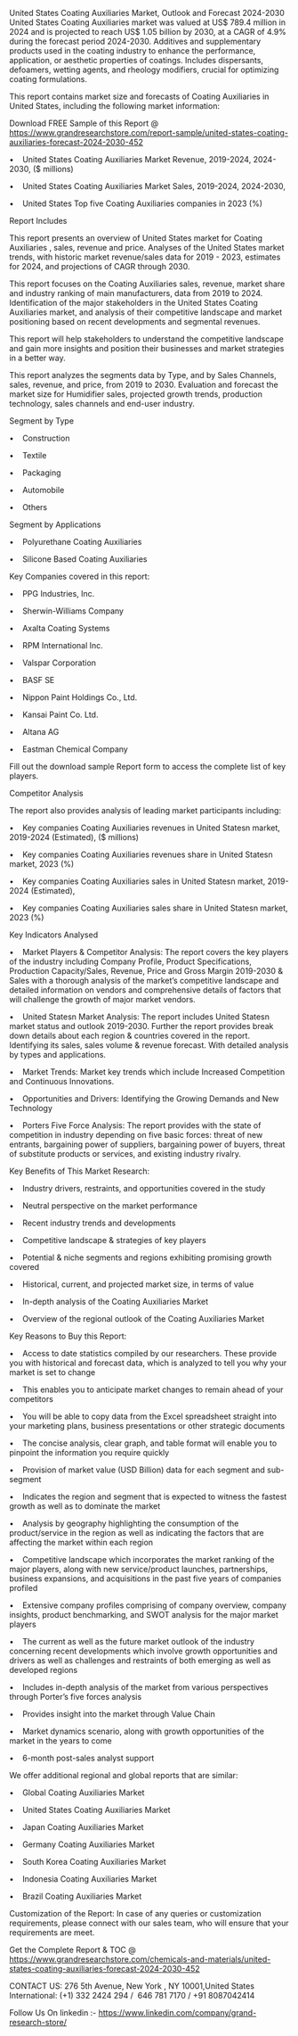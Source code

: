 United States Coating Auxiliaries Market, Outlook and Forecast 2024-2030
United States Coating Auxiliaries market was valued at US$ 789.4 million in 2024 and is projected to reach US$ 1.05 billion by 2030, at a CAGR of 4.9% during the forecast period 2024-2030. Additives and supplementary products used in the coating industry to enhance the performance, application, or aesthetic properties of coatings. Includes dispersants, defoamers, wetting agents, and rheology modifiers, crucial for optimizing coating formulations.

This report contains market size and forecasts of Coating Auxiliaries in United States, including the following market information:

Download FREE Sample of this Report @ https://www.grandresearchstore.com/report-sample/united-states-coating-auxiliaries-forecast-2024-2030-452

•    United States Coating Auxiliaries Market Revenue, 2019-2024, 2024-2030, ($ millions)

•    United States Coating Auxiliaries Market Sales, 2019-2024, 2024-2030,

•    United States Top five Coating Auxiliaries companies in 2023 (%)

Report Includes

This report presents an overview of United States market for Coating Auxiliaries , sales, revenue and price. Analyses of the United States market trends, with historic market revenue/sales data for 2019 - 2023, estimates for 2024, and projections of CAGR through 2030.

This report focuses on the Coating Auxiliaries sales, revenue, market share and industry ranking of main manufacturers, data from 2019 to 2024. Identification of the major stakeholders in the United States Coating Auxiliaries market, and analysis of their competitive landscape and market positioning based on recent developments and segmental revenues.

This report will help stakeholders to understand the competitive landscape and gain more insights and position their businesses and market strategies in a better way.

This report analyzes the segments data by Type, and by Sales Channels, sales, revenue, and price, from 2019 to 2030. Evaluation and forecast the market size for Humidifier sales, projected growth trends, production technology, sales channels and end-user industry.

Segment by Type

•    Construction

•    Textile

•    Packaging

•    Automobile

•    Others

Segment by Applications

•    Polyurethane Coating Auxiliaries

•    Silicone Based Coating Auxiliaries

Key Companies covered in this report:

•    PPG Industries, Inc.

•    Sherwin-Williams Company

•    Axalta Coating Systems

•    RPM International Inc.

•    Valspar Corporation

•    BASF SE

•    Nippon Paint Holdings Co., Ltd.

•    Kansai Paint Co. Ltd.

•    Altana AG

•    Eastman Chemical Company

Fill out the download sample Report form to access the complete list of key players.

Competitor Analysis

The report also provides analysis of leading market participants including:

•    Key companies Coating Auxiliaries revenues in United Statesn market, 2019-2024 (Estimated), ($ millions)

•    Key companies Coating Auxiliaries revenues share in United Statesn market, 2023 (%)

•    Key companies Coating Auxiliaries sales in United Statesn market, 2019-2024 (Estimated),

•    Key companies Coating Auxiliaries sales share in United Statesn market, 2023 (%)

Key Indicators Analysed

•    Market Players & Competitor Analysis: The report covers the key players of the industry including Company Profile, Product Specifications, Production Capacity/Sales, Revenue, Price and Gross Margin 2019-2030 & Sales with a thorough analysis of the market’s competitive landscape and detailed information on vendors and comprehensive details of factors that will challenge the growth of major market vendors.

•    United Statesn Market Analysis: The report includes United Statesn market status and outlook 2019-2030. Further the report provides break down details about each region & countries covered in the report. Identifying its sales, sales volume & revenue forecast. With detailed analysis by types and applications.

•    Market Trends: Market key trends which include Increased Competition and Continuous Innovations.

•    Opportunities and Drivers: Identifying the Growing Demands and New Technology

•    Porters Five Force Analysis: The report provides with the state of competition in industry depending on five basic forces: threat of new entrants, bargaining power of suppliers, bargaining power of buyers, threat of substitute products or services, and existing industry rivalry.

Key Benefits of This Market Research:

•    Industry drivers, restraints, and opportunities covered in the study

•    Neutral perspective on the market performance

•    Recent industry trends and developments

•    Competitive landscape & strategies of key players

•    Potential & niche segments and regions exhibiting promising growth covered

•    Historical, current, and projected market size, in terms of value

•    In-depth analysis of the Coating Auxiliaries Market

•    Overview of the regional outlook of the Coating Auxiliaries Market

Key Reasons to Buy this Report:

•    Access to date statistics compiled by our researchers. These provide you with historical and forecast data, which is analyzed to tell you why your market is set to change

•    This enables you to anticipate market changes to remain ahead of your competitors

•    You will be able to copy data from the Excel spreadsheet straight into your marketing plans, business presentations or other strategic documents

•    The concise analysis, clear graph, and table format will enable you to pinpoint the information you require quickly

•    Provision of market value (USD Billion) data for each segment and sub-segment

•    Indicates the region and segment that is expected to witness the fastest growth as well as to dominate the market

•    Analysis by geography highlighting the consumption of the product/service in the region as well as indicating the factors that are affecting the market within each region

•    Competitive landscape which incorporates the market ranking of the major players, along with new service/product launches, partnerships, business expansions, and acquisitions in the past five years of companies profiled

•    Extensive company profiles comprising of company overview, company insights, product benchmarking, and SWOT analysis for the major market players

•    The current as well as the future market outlook of the industry concerning recent developments which involve growth opportunities and drivers as well as challenges and restraints of both emerging as well as developed regions

•    Includes in-depth analysis of the market from various perspectives through Porter’s five forces analysis

•    Provides insight into the market through Value Chain

•    Market dynamics scenario, along with growth opportunities of the market in the years to come

•    6-month post-sales analyst support

We offer additional regional and global reports that are similar:

•    Global Coating Auxiliaries Market

•    United States Coating Auxiliaries Market

•    Japan Coating Auxiliaries Market

•    Germany Coating Auxiliaries Market

•    South Korea Coating Auxiliaries Market

•    Indonesia Coating Auxiliaries Market

•    Brazil Coating Auxiliaries Market

Customization of the Report: In case of any queries or customization requirements, please connect with our sales team, who will ensure that your requirements are meet.

Get the Complete Report & TOC @ https://www.grandresearchstore.com/chemicals-and-materials/united-states-coating-auxiliaries-forecast-2024-2030-452

CONTACT US:
276 5th Avenue, New York , NY 10001,United States
International: (+1) 332 2424 294 /  646 781 7170 / +91 8087042414

Follow Us On linkedin :- https://www.linkedin.com/company/grand-research-store/
